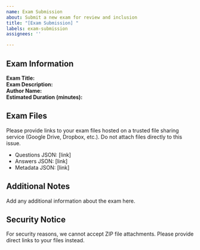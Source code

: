```yaml
---
name: Exam Submission
about: Submit a new exam for review and inclusion
title: "[Exam Submission] "
labels: exam-submission
assignees: ''

---
```


## Exam Information

**Exam Title:**  
**Exam Description:**  
**Author Name:**  
**Estimated Duration (minutes):**  

## Exam Files
Please provide links to your exam files hosted on a trusted file sharing service (Google Drive, Dropbox, etc.). Do not attach files directly to this issue.

- Questions JSON: [link]
- Answers JSON: [link] 
- Metadata JSON: [link]

## Additional Notes
Add any additional information about the exam here.

## Security Notice
For security reasons, we cannot accept ZIP file attachments. Please provide direct links to your files instead.
